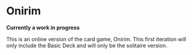 Onirim
======

**Currently a work in progress**

This is an online version of the card game, Onirim. This first iteration will only include the Basic Deck and will only be the solitaire version.